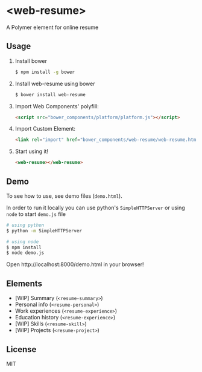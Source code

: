 # &lt;web-resume&gt;

A Polymer element for online resume

## Usage

1. Install bower

   ```sh
   $ npm install -g bower
   ```

2. Install web-resume using bower

   ```sh
   $ bower install web-resume
   ```

3. Import Web Components' polyfill:

    ```html
    <script src="bower_components/platform/platform.js"></script>
    ```

4. Import Custom Element:

    ```html
    <link rel="import" href="bower_components/web-resume/web-resume.html">
    ```

5. Start using it!

    ```html
    <web-resume></web-resume>
    ```

## Demo

To see how to use, see demo files (`demo.html`).

In order to run it locally you can use python's `SimpleHTTPServer` or using `node` to start `demo.js` file 

```sh
# using python
$ python -m SimpleHTTPServer

# using node
$ npm install
$ node demo.js
```

Open http://localhost:8000/demo.html in your browser!

## Elements

- [WIP] Summary (`<resume-summary>`)
- Personal info (`<resume-personal>`)
- Work experiences (`<resume-experience>`)
- Education history (`<resume-experience>`)
- [WIP] Skills (`<resume-skill>`)
- [WIP] Projects (`<resume-project>`)

## License

MIT
